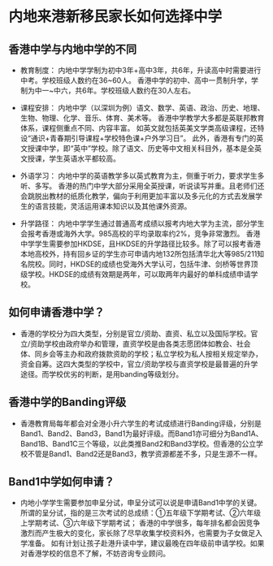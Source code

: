# 内地来港新移民家长如何选择中学

## 香港中学与内地中学的不同

- 教育制度：
内地中学学制为初中3年+高中3年，共6年，升读高中时需要进行中考。学校班级人数约在36~60人。
香港中学的初中、高中一贯制升学，学制为中一~中六，共6年。学校班级人数约在30人左右。

- 课程安排：
内地中学（以深圳为例）语文、数学、英语、政治、历史、地理、生物、物理、化学、音乐、体育、美术等。
香港中学教学大多都是英联邦教育体系，课程侧重点不同、内容丰富。
如英文就包括英美文学类高级课程，还特设“通识+青春期引导课程+学校特色课+户外学习日”。
此外，香港有专门的英文授课中学，即“英中”学校。除了语文、历史等中文相关科目外，基本是全英文授课，学生英语水平都较高。

- 外语学习：
内地中学的英语教学多以英式教育为主，侧重于听力，要求学生多听、多写。
香港的热门中学大部分采用全英授课，听说读写并重。且老师们还会跳脱出教材的纸质化教学，偏向于利用更加丰富以及多元化的方式去发展学生的语言技能，灵活运用课本知识以及其他课外资源。

- 升学路径：
内地中学学生通过普通高考成绩以报考内地大学为主流，部分学生会报考香港或海外大学。985高校的平均录取率约2%，竞争非常激烈。
香港中学学生需要参加HKDSE，且HKDSE的升学路径比较多。除了可以报考香港本地高校外，持有回乡证的学生亦可申请内地132所包括清华北大等985/211知名院校。同时，HKDSE的成绩也受海外大学认可，包括牛津、剑桥等世界顶级学校。HKDSE的成绩有效期是两年，可以取两年内最好的单科成绩申请学校。

## 如何申请香港中学？

- 香港的学校分为四大类型，分别是官立/资助、直资、私立以及国际学校。官立/资助学校由政府举办和管理，直资学校是由各类志愿团体如教会、社会体、同乡会等主办和政府拨款资助的学校；私立学校为私人按相关规定举办，资金自筹。这四大类型的学校中，官立/资助学校与直资学校是最普遍的升学途径。而学校优劣的判断，是用banding等级划分。

## 香港中学的Banding评级
  
- 香港教育局每年都会对全港小升六学生的考试成绩进行Banding评级，分别是Band1、Band2、Band3，Band1为最好评级。而Band1亦可细分为Band1A、Band1B、Band1C三个等级，以此类推Band2和Band3学校。但香港的公立学校不管是Band1、Band2还是Band3，教学资源都差不多，只是生源不一样。

## Band1中学如何申请？

- 内地小学学生需要参加申呈分试，申呈分试可以说是申请Band1中学的关键。所谓的呈分试，指的是三次考试的总成绩：①五年级下学期考试、②六年级上学期考试、③六年级下学期考试；
香港的中学很多，每年排名都会因竞争激烈而产生极大的变化，家长除了尽早收集学校资料外，也需要为子女做足入学准备。
如有计划让孩子赴港升读中学，建议最晚在四年级前申请学校。如果对香港学校的信息不了解，不妨咨询专业顾问。

